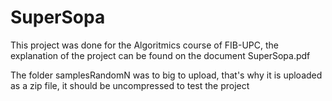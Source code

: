 # SuperSopa


This project was done for the Algoritmics course of FIB-UPC, the explanation of the project can be found on the document SuperSopa.pdf

The folder samplesRandomN was to big to upload, that's why it is uploaded as a zip file, it should be uncompressed to test the project
